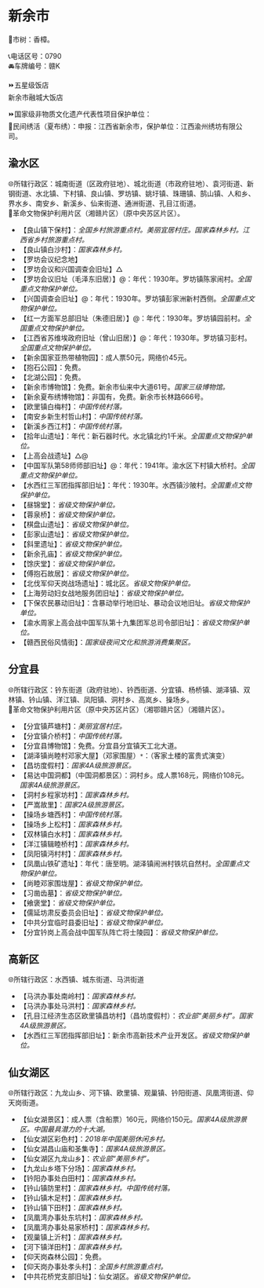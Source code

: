 # 新余市  
🌳市树：香樟。  

📞电话区号：0790  
🚘车牌编号：赣K  

⏩五星级饭店  
新余市融城大饭店  

⏩国家级非物质文化遗产代表性项目保护单位：  
🔸民间绣活（夏布绣）：申报：江西省新余市，保护单位：江西渝州绣坊有限公司。  

## 渝水区  
🌐所辖行政区：城南街道（区政府驻地）、城北街道（市政府驻地）、袁河街道、新钢街道、水北镇、下村镇、良山镇、罗坊镇、姚圩镇、珠珊镇、鹄山镇、人和乡、界水乡、南安乡、新溪乡、仙来街道、通洲街道、孔目江街道。  
🚩革命文物保护利用片区（湘赣片区）（原中央苏区片区）。  

* 【良山镇下保村】：*全国乡村旅游重点村。美丽宜居村庄。国家森林乡村。江西省乡村旅游重点村。*  
* 【良山镇白沙村】：*国家森林乡村。*  
* 【罗坊会议纪念地】  
* 【罗坊会议和兴国调查会旧址】△  
* 【罗坊会议旧址（毛泽东旧居）】@：年代：1930年。罗坊镇陈家闹村。*全国重点文物保护单位。*  
* 【兴国调查会旧址】@：年代：1930年。罗坊镇彭家洲新村西侧。*全国重点文物保护单位。*  
* 【红一方面军总部旧址（朱德旧居）】@：年代：1930年。罗坊镇园前村。*全国重点文物保护单位。*  
* 【江西省苏维埃政府旧址（曾山旧居）】@：年代：1930年。罗坊镇习彭村。*全国重点文物保护单位。*  
* 【新余国家亚热带植物园】：成人票50元，网络价45元。  
* 【抱石公园】：免费。  
* 【北湖公园】：免费。  
* 【新余市博物馆】：免费。新余市仙来中大道61号。*国家三级博物馆。*  
* 【新余夏布绣博物馆】：非国有，免费。新余市长林路666号。  
* 【欧里镇白梅村】：*中国传统村落。*  
* 【南安乡新生村哲山村】：*中国传统村落。*  
* 【新溪乡西江村】：*中国传统村落。*  
* 【拾年山遗址】：年代：新石器时代。水北镇北约1千米。*全国重点文物保护单位。*  
* 【上高会战遗址】△@  
* 【中国军队第58师师部旧址】@：年代：1941年。渝水区下村镇大桥村。*全国重点文物保护单位。*  
* 【水西红三军团指挥部旧址】：年代：1930年。水西镇沙陂村。*全国重点文物保护单位。*  
* 【昼锦堂】：*省级文物保护单位。*  
* 【蓉泉桥】：*省级文物保护单位。*  
* 【棋盘山遗址】：*省级文物保护单位。*  
* 【彭家山遗址】：*省级文物保护单位。*  
* 【斜里遗址】：*省级文物保护单位。*  
* 【新余孔庙】：*省级文物保护单位。*  
* 【馀庆堂】：*省级文物保护单位。*  
* 【傅抱石故居】：*省级文物保护单位。*  
* 【北伐军仰天岗战场遗址】：城北区。*省级文物保护单位。*  
* 【上海劳动妇女战地服务团旧址】：*省级文物保护单位。*  
* 【下保农民暴动旧址】：含暴动举行地旧址、暴动会议地旧址。*省级文物保护单位。*  
* 【渝水周家上高会战中国军队第十九集团军总司令部旧址】：*省级文物保护单位。*  
* 【赣西民俗风情街】：*国家级夜间文化和旅游消费集聚区。*  

## 分宜县  
🌐所辖行政区：钤东街道（政府驻地）、钤西街道、分宜镇、杨桥镇、湖泽镇、双林镇、钤山镇、洋江镇、凤阳镇、洞村乡、高岚乡、操场乡。  
🚩革命文物保护利用片区（原中央苏区片区）（湘鄂赣片区）（湘赣片区）。  

* 【分宜镇芦塘村】：*美丽宜居村庄。*  
* 【分宜镇介桥村】：*中国传统村落。*  
* 【分宜县博物馆】：免费。分宜县分宜镇天工北大道。  
* 【湖泽镇尚睦村邓家大屋】（邓家围屋）`*`：（客家土楼的富贵式演变）  
* 【昌坊度假村】：*国家4A级旅游景区。*  
* 【易达中国洞都】（中国洞都景区）：洞村乡。成人票168元，网络价108元。*国家4A级旅游景区。*  
* 【洞村乡程家坊村】：*国家森林乡村。*  
* 【严嵩故里】：*国家2A级旅游景区。*  
* 【操场乡塘西村】：*中国传统村落。*  
* 【操场乡上松村】：*国家森林乡村。*  
* 【双林镇白水村】：*国家森林乡村。*  
* 【洋江镇辑睦桥村】：*国家森林乡村。*  
* 【凤阳镇沔村村】：*国家森林乡村。*  
* 【凤凰山铁矿遗址】：年代：唐至明。湖泽镇闹洲村铁坑自然村。*全国重点文物保护单位。*  
* 【尚睦邓家围垅屋】：*省级文物保护单位。*  
* 【习凿齿墓】：*省级文物保护单位。*  
* 【飨褒堂】：*省级文物保护单位。*  
* 【儒延坊肃反委员会旧址】：*省级文物保护单位。*  
* 【中共分宜临时县委旧址】：*省级文物保护单位。*  
* 【分宜钤岗上高会战中国军队阵亡将士陵园】：*省级文物保护单位。*  

## 高新区  
🌐所辖行政区：水西镇、城东街道、马洪街道  
* 【马洪办事处南岭村】：*国家森林乡村。*  
* 【马洪办事处马洪村】：*国家森林乡村。*  
* 【孔目江经济生态区欧里镇昌坊村】（昌坊度假村）：*农业部“美丽乡村”。国家4A级旅游景区。*  
* 【水西红三军团指挥部旧址】：新余市高新技术产业开发区。*省级文物保护单位。*  

## 仙女湖区  
🌐所辖行政区：九龙山乡、河下镇、欧里镇、观巢镇、钤阳街道、凤凰湾街道、仰天岗街道。  

* 【仙女湖景区】：成人票（含船票）160元，网络价150元。*国家4A级旅游景区。中国最具潜力的十大湖。*  
* 【仙女湖区彩色村】：*2018年中国美丽休闲乡村。*  
* 【仙女湖昌山庙和圣集寺】：*国家4A级旅游景区。*  
* 【仙女湖区九龙山乡】：*农业部“美丽乡村”。*  
* 【九龙山乡塔下分场】：*国家森林乡村。*  
* 【钤阳办事处白田村】：*国家森林乡村。*  
* 【钤山镇防里村】：*国家森林乡村。中国传统村落。*  
* 【钤山镇木足村】：*国家森林乡村。*  
* 【钤山镇下田村】：*国家森林乡村。*  
* 【凤凰湾办事处东坑村】：*国家森林乡村。*  
* 【凤凰湾办事处易家桥村】：*国家森林乡村。*  
* 【观巢镇上沂村】：*国家森林乡村。*  
* 【河下镇洋田村】：*国家森林乡村。*  
* 【仰天岗森林公园】：免费。  
* 【仰天岗办事处孝头村】：*全国乡村旅游重点村。*  
* 【中共花桥党支部旧址】：仙女湖区。*省级文物保护单位。*  
